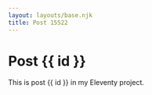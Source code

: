 ```yaml
---
layout: layouts/base.njk
title: Post 15522
---
```


# Post {{ id }}

This is post {{ id }} in my Eleventy project.

